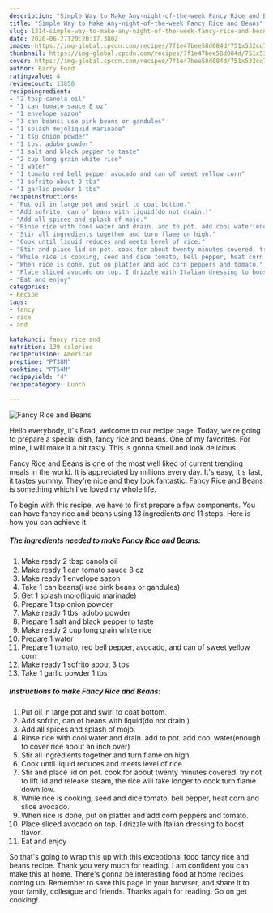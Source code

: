 ```yaml
---
description: "Simple Way to Make Any-night-of-the-week Fancy Rice and Beans"
title: "Simple Way to Make Any-night-of-the-week Fancy Rice and Beans"
slug: 1214-simple-way-to-make-any-night-of-the-week-fancy-rice-and-beans
date: 2020-06-27T20:20:17.380Z
image: https://img-global.cpcdn.com/recipes/7f1e47bee58d084d/751x532cq70/fancy-rice-and-beans-recipe-main-photo.jpg
thumbnail: https://img-global.cpcdn.com/recipes/7f1e47bee58d084d/751x532cq70/fancy-rice-and-beans-recipe-main-photo.jpg
cover: https://img-global.cpcdn.com/recipes/7f1e47bee58d084d/751x532cq70/fancy-rice-and-beans-recipe-main-photo.jpg
author: Barry Ford
ratingvalue: 4
reviewcount: 13850
recipeingredient:
- "2 tbsp canola oil"
- "1 can tomato sauce 8 oz"
- "1 envelope sazon"
- "1 can beansi use pink beans or gandules"
- "1 splash mojoliquid marinade"
- "1 tsp onion powder"
- "1 tbs. adobo powder"
- "1 salt and black pepper to taste"
- "2 cup long grain white rice"
- "1 water"
- "1 tomato red bell pepper avocado and can of sweet yellow corn"
- "1 sofrito about 3 tbs"
- "1 garlic powder 1 tbs"
recipeinstructions:
- "Put oil in large pot and swirl to coat bottom."
- "Add sofrito, can of beans with liquid(do not drain.)"
- "Add all spices and splash of mojo."
- "Rinse rice with cool water and drain. add to pot. add cool water(enough to cover rice about an inch over)"
- "Stir all ingredients together and turn flame on high."
- "Cook until liquid reduces and meets level of rice."
- "Stir and place lid on pot. cook for about twenty minutes covered. try not to lift lid and release steam, the rice will take longer to cook.turn flame down low."
- "While rice is cooking, seed and dice tomato, bell pepper, heat corn and slice avocado."
- "When rice is done, put on platter and add corn peppers and tomato."
- "Place sliced avocado on top. I drizzle with Italian dressing to boost flavor."
- "Eat and enjoy"
categories:
- Recipe
tags:
- fancy
- rice
- and

katakunci: fancy rice and 
nutrition: 139 calories
recipecuisine: American
preptime: "PT38M"
cooktime: "PT54M"
recipeyield: "4"
recipecategory: Lunch

---
```



![Fancy Rice and Beans](https://img-global.cpcdn.com/recipes/7f1e47bee58d084d/751x532cq70/fancy-rice-and-beans-recipe-main-photo.jpg)

Hello everybody, it's Brad, welcome to our recipe page. Today, we're going to prepare a special dish, fancy rice and beans. One of my favorites. For mine, I will make it a bit tasty. This is gonna smell and look delicious.

Fancy Rice and Beans is one of the most well liked of current trending meals in the world. It is appreciated by millions every day. It's easy, it's fast, it tastes yummy. They're nice and they look fantastic. Fancy Rice and Beans is something which I've loved my whole life.




To begin with this recipe, we have to first prepare a few components. You can have fancy rice and beans using 13 ingredients and 11 steps. Here is how you can achieve it.

<!--inarticleads1-->

##### The ingredients needed to make Fancy Rice and Beans:

1. Make ready 2 tbsp canola oil
1. Make ready 1 can tomato sauce 8 oz
1. Make ready 1 envelope sazon
1. Take 1 can beans(i use pink beans or gandules)
1. Get 1 splash mojo(liquid marinade)
1. Prepare 1 tsp onion powder
1. Make ready 1 tbs. adobo powder
1. Prepare 1 salt and black pepper to taste
1. Make ready 2 cup long grain white rice
1. Prepare 1 water
1. Prepare 1 tomato, red bell pepper, avocado, and can of sweet yellow corn
1. Make ready 1 sofrito about 3 tbs
1. Take 1 garlic powder 1 tbs




<!--inarticleads2-->

##### Instructions to make Fancy Rice and Beans:

1. Put oil in large pot and swirl to coat bottom.
1. Add sofrito, can of beans with liquid(do not drain.)
1. Add all spices and splash of mojo.
1. Rinse rice with cool water and drain. add to pot. add cool water(enough to cover rice about an inch over)
1. Stir all ingredients together and turn flame on high.
1. Cook until liquid reduces and meets level of rice.
1. Stir and place lid on pot. cook for about twenty minutes covered. try not to lift lid and release steam, the rice will take longer to cook.turn flame down low.
1. While rice is cooking, seed and dice tomato, bell pepper, heat corn and slice avocado.
1. When rice is done, put on platter and add corn peppers and tomato.
1. Place sliced avocado on top. I drizzle with Italian dressing to boost flavor.
1. Eat and enjoy




So that's going to wrap this up with this exceptional food fancy rice and beans recipe. Thank you very much for reading. I am confident you can make this at home. There's gonna be interesting food at home recipes coming up. Remember to save this page in your browser, and share it to your family, colleague and friends. Thanks again for reading. Go on get cooking!
